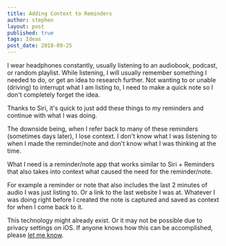 ```yaml
---
title: Adding Context to Reminders
author: stephen
layout: post
published: true
tags: Ideas
post_date: 2018-09-25
---
```

I wear headphones constantly, usually listening to an audiobook, podcast, or random playlist. While listening, I will usually remember something I needed to do, or get an idea to research further. Not wanting to or unable (driving) to interrupt what I am listing to, I need to make a quick note so I don't completely forget the idea.

Thanks to Siri, it's quick to just add these things to my reminders and continue with what I was doing.

The downside being, when I refer back to many of these reminders (sometimes days later), I lose context. I don't know what I was listening to when I made the reminder/note and don't know what I was thinking at the time.

What I need is a reminder/note app that works similar to Siri + Reminders that also takes into context what caused the need for the reminder/note.

For example a reminder or note that also includes the last 2 minutes of audio I was just listing to. Or a link to the last website I was at. Whatever I was doing right before I created the note is captured and saved as context for when I come back to it.

This technology might already exist. Or it may not be possible due to privacy settings on iOS. If anyone knows how this can be accomplished, please <a href="https://twitter.com/swoicik">let me know</a>.
